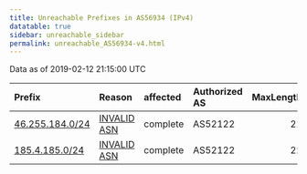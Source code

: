 ```yaml
---
title: Unreachable Prefixes in AS56934 (IPv4)
datatable: true
sidebar: unreachable_sidebar
permalink: unreachable_AS56934-v4.html
---
```


Data as of 2019-02-12 21:15:00 UTC


<div class="datatable-begin"></div>

| Prefix                                                   | Reason                                                                                                 | affected   | Authorized AS   |   MaxLength | Anchor                                         |   unreachable /24s |
|:---------------------------------------------------------|:-------------------------------------------------------------------------------------------------------|:-----------|:----------------|------------:|:-----------------------------------------------|-------------------:|
| [46.255.184.0/24](https://stat.ripe.net/46.255.184.0/24) | [INVALID ASN](https://rpki-validator.ripe.net/announcement-preview?asn=AS56934&prefix=46.255.184.0/24) | complete   | AS52122         |          21 | [RIPE](unreachable_RIPE_NCC_RPKI_Root-v4.html) |                  1 |
| [185.4.185.0/24](https://stat.ripe.net/185.4.185.0/24)   | [INVALID ASN](https://rpki-validator.ripe.net/announcement-preview?asn=AS56934&prefix=185.4.185.0/24)  | complete   | AS52122         |          22 | [RIPE](unreachable_RIPE_NCC_RPKI_Root-v4.html) |                  1 |

<div class="datatable-end"></div>